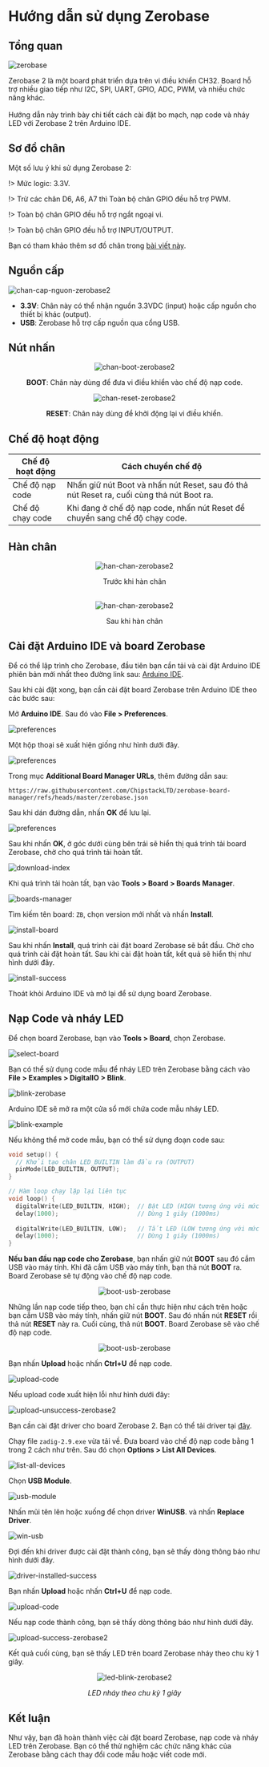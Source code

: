 <br>
<br>
<br>

# Hướng dẫn sử dụng Zerobase

## Tổng quan

![zerobase](https://cdn.chipstack.vn/default/zerobase2-overview.png "zerobase]")

Zerobase 2 là một board phát triển dựa trên vi điều khiển CH32. Board hỗ trợ nhiều giao tiếp như I2C, SPI, UART, GPIO, ADC, PWM, và nhiều chức năng khác. 
<br>
<br>
Hướng dẫn này trình bày chi tiết cách cài đặt bo mạch, nạp code và nháy LED với Zerobase 2 trên Arduino IDE.

## Sơ đồ chân

Một số lưu ý khi sử dụng Zerobase 2:

!> Mức logic: 3.3V.

!> Trừ các chân D6, A6, A7 thì Toàn bộ chân GPIO đều hỗ trợ PWM.

!> Toàn bộ chân GPIO đều hỗ trợ ngắt ngoại vi.

!> Toàn bộ chân GPIO đều hỗ trợ INPUT/OUTPUT.

Bạn có tham khảo thêm sơ đồ chân trong [bài viết này](https://zerobase.chipstack.vn/#/vi/zerobase-2/pinout).

## Nguồn cấp
![chan-cap-nguon-zerobase2](https://cdn.chipstack.vn/zerobase2/quickstart/chan-cap-nguon-zerobase2.png "chan-cap-nguon-zerobase2.png]")
- **3.3V**: Chân này có thể nhận nguồn 3.3VDC (input) hoặc cấp nguồn cho thiết bị khác (output).
- **USB**: Zerobase hỗ trợ cấp nguồn qua cổng USB.

## Nút nhấn
<div align="center">
    <img src="https://cdn.chipstack.vn/zerobase2/quickstart/boot-zerobase2.png" alt="chan-boot-zerobase2">
    <p><strong>BOOT</strong>: Chân này dùng để đưa vi điều khiển vào chế độ nạp code.
</div>

<div align="center">
    <img src="https://cdn.chipstack.vn/zerobase2/quickstart/reset-zerobase2.png" alt="chan-reset-zerobase2">
    <p><strong>RESET</strong>: Chân này dùng để khởi động lại vi điều khiển.</p>
</div>


## Chế độ hoạt động

| Chế độ hoạt động |  Cách chuyển chế độ |
|------------------|------------------|
| Chế độ nạp code      | Nhấn giữ nút Boot và nhấn nút Reset, sau đó thả nút Reset ra, cuối cùng thả nút Boot ra. |
| Chế độ chạy code      | Khi đang ở chế độ nạp code, nhấn nút Reset để chuyển sang chế độ chạy code. |

## Hàn chân

<div align="center">
    <img src="https://cdn.chipstack.vn/default/zerobase2-overview.png" alt="han-chan-zerobase2">
    <p>Trước khi hàn chân</p>
</div>
<br>

<div align="center">
    <img src="https://cdn.chipstack.vn/zerobase2/quickstart/sau-khi-han-zerobase2.jpg" alt="han-chan-zerobase2">
    <p>Sau khi hàn chân</p>
</div>


## Cài đặt Arduino IDE và board Zerobase
Để có thể lập trình cho Zerobase, đầu tiên bạn cần tải và cài đặt Arduino IDE phiên bản mới nhất theo đường link sau: [Arduino IDE](https://www.arduino.cc/en/software).

Sau khi cài đặt xong, bạn cần cài đặt board Zerobase trên Arduino IDE theo các bước sau:

Mở **Arduino IDE**. Sau đó vào **File > Preferences**.

![preferences](https://cdn.chipstack.vn/zerobase/quickstart/preferences.png "preferences]")

Một hộp thoại sẽ xuất hiện giống như hình dưới đây.

![preferences](https://cdn.chipstack.vn/zerobase/quickstart/preferences2.png "preferences]")

Trong mục **Additional Board Manager URLs**, thêm đường dẫn sau:

 ```link
https://raw.githubusercontent.com/ChipstackLTD/zerobase-board-manager/refs/heads/master/zerobase.json
 ```

Sau khi dán đường dẫn, nhấn **OK** để lưu lại.

![preferences](https://cdn.chipstack.vn/zerobase/quickstart/preferences3.png "preferences]")

Sau khi nhấn **OK**, ở góc dưới cùng bên trái sẽ hiển thị quá trình tải board Zerobase, chờ cho quá trình tải hoàn tất.

![download-index](https://cdn.chipstack.vn/zerobase/quickstart/download-index-zerobase.png "download-index]")

Khi quá trình tải hoàn tất, bạn vào **Tools > Board > Boards Manager**.

![boards-manager](https://cdn.chipstack.vn/zerobase/quickstart/boards-manager.png "boards-manager]")

Tìm kiếm tên board: `ZB`, chọn version mới nhất và nhấn **Install**.

![install-board](https://cdn.chipstack.vn/zerobase/quickstart/install-board-zb-boards-manager.png "install-board]")

Sau khi nhấn **Install**, quá trình cài đặt board Zerobase sẽ bắt đầu. Chờ cho quá trình cài đặt hoàn tất. Sau khi cài đặt hoàn tất, kết quả sẽ hiển thị như hình dưới đây.

![install-success](https://cdn.chipstack.vn/zerobase/quickstart/install-success.png "install-success]")

Thoát khỏi Arduino IDE và mở lại để sử dụng board Zerobase.

## Nạp Code và nháy LED

Để chọn board Zerobase, bạn vào **Tools > Board**, chọn Zerobase.

![select-board](https://cdn.chipstack.vn/zerobase/quickstart/select-board-zerobase.png "select-board]")

Bạn có thể sử dụng code mẫu để nháy LED trên Zerobase bằng cách vào **File > Examples > DigitalIO > Blink**.

![blink-zerobase](https://cdn.chipstack.vn/zerobase/quickstart/blink-zerobase.png "blink-zerobase]")

Arduino IDE sẽ mở ra một cửa sổ mới chứa code mẫu nháy LED.

![blink-example](https://cdn.chipstack.vn/zerobase2/quickstart/blink-example.png "blink-example]")

Nếu không thể mở code mẫu, bạn có thể sử dụng đoạn code sau:

```cpp
void setup() {
  // Khởi tạo chân LED_BUILTIN làm đầu ra (OUTPUT)
  pinMode(LED_BUILTIN, OUTPUT);
}

// Hàm loop chạy lặp lại liên tục
void loop() {
  digitalWrite(LED_BUILTIN, HIGH);  // Bật LED (HIGH tương ứng với mức điện áp cao)
  delay(1000);                      // Dừng 1 giây (1000ms)
  
  digitalWrite(LED_BUILTIN, LOW);   // Tắt LED (LOW tương ứng với mức điện áp thấp)
  delay(1000);                      // Dừng 1 giây (1000ms)
}
```

**Nếu ban đầu nạp code cho Zerobase**, bạn nhấn giữ nút **BOOT** sau đó cắm USB vào máy tính. Khi đã cắm USB vào máy tính, bạn thả nút **BOOT** ra. Board Zerobase sẽ tự động vào chế độ nạp code.

<p align="center">
  <img src="https://cdn.chipstack.vn/zerobase2/quickstart/zb2-boot.gif" alt="boot-usb-zerobase">
</p>

Những lần nạp code tiếp theo, bạn chỉ cần thực hiện như cách trên hoặc bạn cắm USB vào máy tính, nhấn giữ nút **BOOT**. Sau đó nhấn nút **RESET** rồi thả nút **RESET** này ra. Cuối cùng, thả nút **BOOT**. Board Zerobase sẽ vào chế độ nạp code.

<p align="center">
  <img src="https://cdn.chipstack.vn/zerobase/quickstart/zb-boot-2.gif" alt="boot-usb-zerobase">
</p>

Bạn nhấn **Upload** hoặc nhấn **Ctrl+U** để nạp code.

![upload-code](https://cdn.chipstack.vn/zerobase/quickstart/upload-code.png "upload-code]")

Nếu upload code xuất hiện lỗi như hình dưới đây:

![upload-unsuccess-zerobase2](https://cdn.chipstack.vn/zerobase2/quickstart/upload-unsuccess-zerobase2.png "upload-unsuccess-zerobase2]")

Bạn cần cài đặt driver cho board Zerobase 2. Bạn có thể tải driver tại [đây](https://cdn.chipstack.vn/reference/zadig-2.9.exe).

Chạy file `zadig-2.9.exe` vừa tải về. Đưa board vào chế độ nạp code bằng 1 trong 2 cách như trên. Sau đó chọn **Options > List All Devices**.

![list-all-devices](https://cdn.chipstack.vn/zerobase2/quickstart/list-all-devices.png "list-all-devices]")

Chọn **USB Module**.

![usb-module](https://cdn.chipstack.vn/zerobase2/quickstart/usb-module.png "usb-module]")

Nhấn mũi tên lên hoặc xuống để chọn driver **WinUSB**. và nhấn **Replace Driver**.

![win-usb](https://cdn.chipstack.vn/zerobase2/quickstart/win-usb.png "win-usb]")

Đợi đến khi driver được cài đặt thành công, bạn sẽ thấy dòng thông báo như hình dưới đây.

![driver-installed-success](https://cdn.chipstack.vn/zerobase2/quickstart/driver-installed-success.png "driver-installed-success]")

Bạn nhấn **Upload** hoặc nhấn **Ctrl+U** để nạp code.

![upload-code](https://cdn.chipstack.vn/zerobase/quickstart/upload-code.png "upload-code]")

Nếu nạp code thành công, bạn sẽ thấy dòng thông báo như hình dưới đây.

![upload-success-zerobase2](https://cdn.chipstack.vn/zerobase2/quickstart/upload-success-zerobase2.png "upload-success-zerobase2]")

Kết quả cuối cùng, bạn sẽ thấy LED trên board Zerobase nháy theo chu kỳ 1 giây.

<div align="center">
    <img src="https://cdn.chipstack.vn/zerobase2/quickstart/led-blink-zerobase2.gif" alt="led-blink-zerobase2">
    <p><em>LED nháy theo chu kỳ 1 giây</em></p>
</div>

## Kết luận

Như vậy, bạn đã hoàn thành việc cài đặt board Zerobase, nạp code và nháy LED trên Zerobase. Bạn có thể thử nghiệm các chức năng khác của Zerobase bằng cách thay đổi code mẫu hoặc viết code mới.